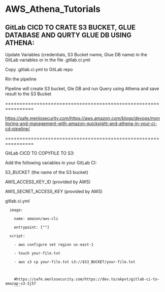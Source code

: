 # AWS_Athena_Tutorials

## GitLab CICD TO CRATE S3 BUCKET, GLUE DATABASE AND QURTY GLUE DB USING ATHENA:

Update Variables (credentials, S3 Bucket nwme, Glue DB name) in the GitLab variables or in the file .gitlab.ci.yml

Copy .gitlab.ci.yml to GitLab repo

Rin the pipeline

Pipeline will create S3 bucket, Gle DB and run Query using Athena and save result to the S3 Bucket




================================================================

https://safe.menlosecurity.com/https://aws.amazon.com/blogs/devops/monitoring-and-management-with-amazon-quicksight-and-athena-in-your-ci-cd-pipeline/

================================================================

GitLab CICD TO COPYFILE TO S3:

Add the following variables in your GitLab CI:

S3_BUCKET (the name of the S3 bucket)

AWS_ACCESS_KEY_ID (provided by AWS)

AWS_SECRET_ACCESS_KEY (provided by AWS)

gitlab.ci.yml
```
  image:
  
    name: amazon/aws-cli
    
    entrypoint: [""]
    
  script:
  
    - aws configure set region us-east-1
    
    - touch your-file.txt
    
    - aws s3 cp your-file.txt s3://$S3_BUCKET/your-file.txt



    #https://safe.menlosecurity.com/https://dev.to/akpvt/gitlab-ci-to-amazap-s3-3j57
    ```
